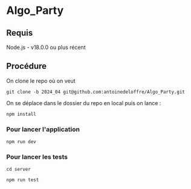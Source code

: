 # Algo_Party

## Requis
Node.js - v18.0.0 ou plus récent

## Procédure

On clone le repo où on veut

`git clone -b 2024_04 git@github.com:antoinedeloffre/Algo_Party.git`

On se déplace dans le dossier du repo en local puis on lance : 

`npm install`

### Pour lancer l'application

`npm run dev`

### Pour lancer les tests

`cd server`

`npm run test`



